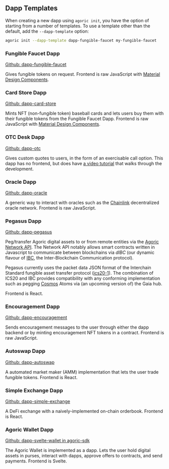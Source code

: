 ## Dapp Templates

When creating a new dapp using `agoric init`, you have the option of
starting from a number of templates. To use a template other than the default, add the
`--dapp-template` option:

```sh
agoric init --dapp-template dapp-fungible-faucet my-fungible-faucet
```

### Fungible Faucet Dapp

[Github:
dapp-fungible-faucet](https://github.com/Agoric/dapp-fungible-faucet#fungible-faucet-dapp)

Gives fungible tokens on request. Frontend is raw JavaScript with
[Material Design Components](https://material-components.github.io/material-components-web-catalog/#/).

### Card Store Dapp

[Github: dapp-card-store](https://github.com/Agoric/dapp-card-store#baseball-card-store-dapp)

Mints NFT (non-fungible token) baseball cards and lets users buy them with their
fungible tokens from the Fungible Faucet Dapp. Frontend is raw
JavaScript with [Material Design
Components](https://material-components.github.io/material-components-web-catalog/#/).

### OTC Desk Dapp

[Github: dapp-otc](https://github.com/Agoric/dapp-otc)

Gives custom quotes to users, in the form of an exercisable call
option. This dapp has no frontend, but does have [a video
tutorial](https://www.youtube.com/watch?v=faxrecQgEio) that walks
through the development.

### Oracle Dapp

[Github: dapp-oracle](https://github.com/Agoric/dapp-oracle)

A generic way to interact with oracles such as the [Chainlink](https://chain.link)
decentralized oracle network. Frontend is raw JavaScript.

### Pegasus Dapp

[Github: dapp-pegasus](https://github.com/Agoric/dapp-pegasus)

Peg/transfer Agoric digital assets to or from remote entities via the [Agoric Network API](https://github.com/Agoric/agoric-sdk/blob/master/packages/SwingSet/docs/networking.md).  The Network API notably allows smart contracts written in Javascript to communicate between blockchains via _dIBC_ (our dynamic flavour of [IBC](https://cosmos.network/ibc), the Inter-Blockchain Communication protocol).

Pegasus currently uses the packet data JSON format of the Interchain Standard fungible asset transfer protocol ([ics20-1](https://github.com/cosmos/ics/tree/master/spec/ics-020-fungible-token-transfer)).  The combination of ICS20 and IBC provides compatibility with any conforming implementation such as pegging [Cosmos](https://cosmos.network) Atoms via (an upcoming version of) the Gaia hub.

Frontend is React.

### Encouragement Dapp

[Github:
dapp-encouragement](https://github.com/Agoric/dapp-encouragement)

Sends encouragement messages to the user through either the dapp
backend or by minting encouragement NFT tokens in a contract.
Frontend is raw JavaScript.

### Autoswap Dapp

[Github: dapp-autoswap](https://github.com/Agoric/dapp-autoswap)

A automated market maker (AMM) implementation that lets the user trade fungible
tokens. Frontend is React.

### Simple Exchange Dapp

[Github:
dapp-simple-exchange](https://github.com/Agoric/dapp-simple-exchange)

A DeFi exchange with a naively-implemented on-chain orderbook.
Frontend is React.

### Agoric Wallet Dapp

[Github: dapp-svelte-wallet in
agoric-sdk](https://github.com/Agoric/agoric-sdk/tree/master/packages/dapp-svelte-wallet)

The Agoric Wallet is implemented as a dapp. Lets the user hold digital
assets in purses, interact with dapps, approve offers to contracts,
and send payments. Frontend is Svelte.
